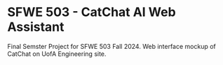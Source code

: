 # SFWE 503 - CatChat AI Web Assistant

Final Semster Project for SFWE 503 Fall 2024. Web interface mockup of CatChat on UofA Engineering site.
